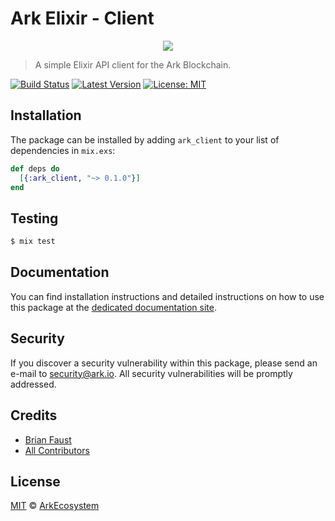 # Ark Elixir - Client

<p align="center">
    <img src="https://github.com/ArkEcosystem/elixir-client/blob/master/banner.png" />
</p>

> A simple Elixir API client for the Ark Blockchain.

[![Build Status](https://img.shields.io/travis/ArkEcosystem/elixir-client/master.svg?style=flat-square)](https://travis-ci.org/ArkEcosystem/elixir-client)
[![Latest Version](https://img.shields.io/github/release/ArkEcosystem/elixir-client.svg?style=flat-square)](https://github.com/ArkEcosystem/elixir-client/releases)
[![License: MIT](https://img.shields.io/badge/License-MIT-yellow.svg)](https://opensource.org/licenses/MIT)

## Installation

The package can be installed by adding `ark_client` to your list of dependencies in `mix.exs`:

```elixir
def deps do
  [{:ark_client, "~> 0.1.0"}]
end
```

## Testing

``` bash
$ mix test
```

## Documentation

You can find installation instructions and detailed instructions on how to use this package at the [dedicated documentation site](https://docs.ark.io/v1.0/docs/clients-elixir).

## Security

If you discover a security vulnerability within this package, please send an e-mail to security@ark.io. All security vulnerabilities will be promptly addressed.

## Credits

- [Brian Faust](https://github.com/faustbrian)
- [All Contributors](../../../../contributors)

## License

[MIT](LICENSE) © [ArkEcosystem](https://ark.io)
